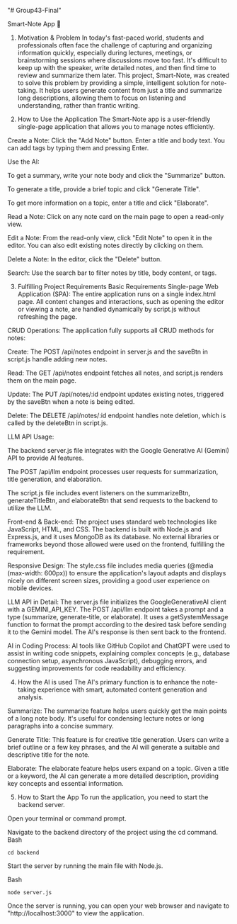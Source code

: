 "# Group43-Final" 

Smart-Note App 📝
1. Motivation & Problem
In today's fast-paced world, students and professionals often face the challenge of capturing and organizing information quickly, especially during lectures, meetings, or brainstorming sessions where discussions move too fast. It's difficult to keep up with the speaker, write detailed notes, and then find time to review and summarize them later. This project, Smart-Note, was created to solve this problem by providing a simple, intelligent solution for note-taking. It helps users generate content from just a title and summarize long descriptions, allowing them to focus on listening and understanding, rather than frantic writing.

2. How to Use the Application
The Smart-Note app is a user-friendly single-page application that allows you to manage notes efficiently.

Create a Note: Click the "Add Note" button. Enter a title and body text. You can add tags by typing them and pressing Enter.

Use the AI:

To get a summary, write your note body and click the "Summarize" button.

To generate a title, provide a brief topic and click "Generate Title".

To get more information on a topic, enter a title and click "Elaborate".

Read a Note: Click on any note card on the main page to open a read-only view.

Edit a Note: From the read-only view, click "Edit Note" to open it in the editor. You can also edit existing notes directly by clicking on them.

Delete a Note: In the editor, click the "Delete" button.

Search: Use the search bar to filter notes by title, body content, or tags.

3. Fulfilling Project Requirements
Basic Requirements
Single-page Web Application (SPA): The entire application runs on a single index.html page. All content changes and interactions, such as opening the editor or viewing a note, are handled dynamically by script.js without refreshing the page.

CRUD Operations: The application fully supports all CRUD methods for notes:

Create: The POST /api/notes endpoint in server.js and the saveBtn in script.js handle adding new notes.

Read: The GET /api/notes endpoint fetches all notes, and script.js renders them on the main page.

Update: The PUT /api/notes/:id endpoint updates existing notes, triggered by the saveBtn when a note is being edited.

Delete: The DELETE /api/notes/:id endpoint handles note deletion, which is called by the deleteBtn in script.js.

LLM API Usage:

The backend server.js file integrates with the Google Generative AI (Gemini) API to provide AI features.

The POST /api/llm endpoint processes user requests for summarization, title generation, and elaboration.

The script.js file includes event listeners on the summarizeBtn, generateTitleBtn, and elaborateBtn that send requests to the backend to utilize the LLM.

Front-end & Back-end: The project uses standard web technologies like JavaScript, HTML, and CSS. The backend is built with Node.js and Express.js, and it uses MongoDB as its database. No external libraries or frameworks beyond those allowed were used on the frontend, fulfilling the requirement.

Responsive Design: The style.css file includes media queries (@media (max-width: 600px)) to ensure the application's layout adapts and displays nicely on different screen sizes, providing a good user experience on mobile devices.

LLM API in Detail: The server.js file initializes the GoogleGenerativeAI client with a GEMINI_API_KEY. The POST /api/llm endpoint takes a prompt and a type (summarize, generate-title, or elaborate). It uses a getSystemMessage function to format the prompt according to the desired task before sending it to the Gemini model. The AI's response is then sent back to the frontend.

AI in Coding Process: AI tools like GitHub Copilot and ChatGPT were used to assist in writing code snippets, explaining complex concepts (e.g., database connection setup, asynchronous JavaScript), debugging errors, and suggesting improvements for code readability and efficiency.

4. How the AI is used
The AI's primary function is to enhance the note-taking experience with smart, automated content generation and analysis.

Summarize: The summarize feature helps users quickly get the main points of a long note body. It's useful for condensing lecture notes or long paragraphs into a concise summary.

Generate Title: This feature is for creative title generation. Users can write a brief outline or a few key phrases, and the AI will generate a suitable and descriptive title for the note.

Elaborate: The elaborate feature helps users expand on a topic. Given a title or a keyword, the AI can generate a more detailed description, providing key concepts and essential information.

5. How to Start the App
To run the application, you need to start the backend server.

Open your terminal or command prompt.

Navigate to the backend directory of the project using the cd command.
Bash

    cd backend

Start the server by running the main file with Node.js.

Bash

    node server.js

Once the server is running, you can open your web browser and navigate to "http://localhost:3000" to view the application.